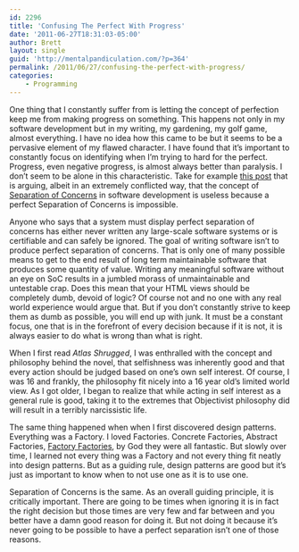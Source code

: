 ```yaml
---
id: 2296
title: 'Confusing The Perfect With Progress'
date: '2011-06-27T18:31:03-05:00'
author: Brett
layout: single
guid: 'http://mentalpandiculation.com/?p=364'
permalink: /2011/06/27/confusing-the-perfect-with-progress/
categories:
    - Programming
---
```


One thing that I constantly suffer from is letting the concept of perfection keep me from making progress on something. This happens not only in my software development but in my writing, my gardening, my golf game, almost everything. I have no idea how this came to be but it seems to be a pervasive element of my flawed character. I have found that it’s important to constantly focus on identifying when I’m trying to hard for the perfect. Progress, even negative progress, is almost always better than paralysis. I don’t seem to be alone in this characteristic. Take for example [this post](http://www.garann.com/dev/2011/separation-of-concerns-is-a-bunch-of-bull/) that is arguing, albeit in an extremely conflicted way, that the concept of [Separation of Concerns](http://en.wikipedia.org/wiki/Separation_of_concerns) in software development is useless because a perfect Separation of Concerns is impossible.

Anyone who says that a system must display perfect separation of concerns has either never written any large-scale software systems or is certifiable and can safely be ignored. The goal of writing software isn’t to produce perfect separation of concerns. That is only one of many possible means to get to the end result of long term maintainable software that produces some quantity of value. Writing any meaningful software without an eye on SoC results in a jumbled morass of unmaintainable and untestable crap. Does this mean that your HTML views should be completely dumb, devoid of logic? Of course not and no one with any real world experience would argue that. But if you don’t constantly strive to keep them as dumb as possible, you will end up with junk. It must be a constant focus, one that is in the forefront of every decision because if it is not, it is always easier to do what is wrong than what is right.

When I first read *Atlas Shrugged*, I was enthralled with the concept and philosophy behind the novel, that selfishness was inherently good and that every action should be judged based on one’s own self interest. Of course, I was 16 and frankly, the philosophy fit nicely into a 16 year old’s limited world view. As I got older, I began to realize that while acting in self interest as a general rule is good, taking it to the extremes that Objectivist philosophy did will result in a terribly narcissistic life.

The same thing happened when when I first discovered design patterns. Everything was a Factory. I loved Factories. Concrete Factories, Abstract Factories, [Factory Factories](http://discuss.joelonsoftware.com/default.asp?joel.3.219431.12), by God they were all fantastic. But slowly over time, I learned not every thing was a Factory and not every thing fit neatly into design patterns. But as a guiding rule, design patterns are good but it’s just as important to know when to not use one as it is to use one.

Separation of Concerns is the same. As an overall guiding principle, it is critically important. There are going to be times when ignoring it is in fact the right decision but those times are very few and far between and you better have a damn good reason for doing it. But not doing it because it’s never going to be possible to have a perfect separation isn’t one of those reasons.
